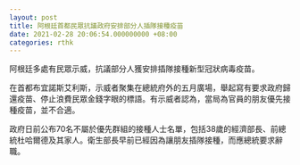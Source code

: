 ```yaml
---
layout: post
title: 阿根廷首都民眾抗議政府安排部分人插隊接種疫苗
date: 2021-02-28 20:06:54.000000000 +08:00
categories: rthk
---
```


阿根廷多處有民眾示威，抗議部分人獲安排插隊接種新型冠狀病毒疫苗。

在首都布宜諾斯艾利斯，示威者聚集在總統府外的五月廣場，舉起寫有要求政府歸還疫苗、停止浪費民眾金錢字眼的標語。有示威者認為，當局為官員的朋友優先接種疫苗，並不合適。

政府日前公布70名不屬於優先群組的接種人士名單，包括38歲的經濟部長、前總統杜哈爾德及其家人。衛生部長早前已經因為讓朋友插隊接種，而應總統要求辭職。

